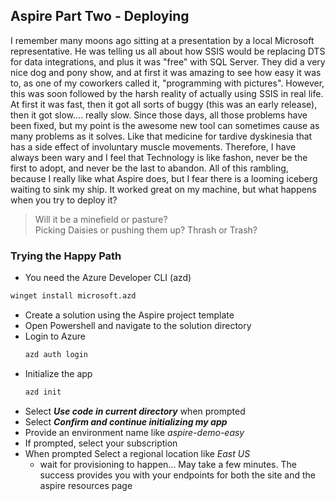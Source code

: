 ## Aspire Part Two - Deploying

I remember many moons ago sitting at a presentation by a local Microsoft representative.  He was telling us all about how SSIS would be replacing DTS for data integrations, and plus it was "free" with SQL Server.  They did a very nice dog and pony show, and at first it was amazing to see how easy it was to, as one of my coworkers called it, "programming with pictures".  However, this was soon followed by the harsh reality of actually using SSIS in real life.  At first it was fast, then it got all sorts of buggy (this was an early release), then it got slow.... really slow.  Since those days, all those problems have been fixed, but my point is the awesome new tool can sometimes cause as many problems as it solves.  Like that medicine for tardive dyskinesia that has a side effect of involuntary muscle movements.
Therefore, I have always been wary and I feel that Technology is like fashon, never be the first to adopt, and never be the last to abandon. All of this rambling, because I really like what Aspire does, but I fear there is a looming iceberg waiting to sink my ship.  It worked great on my machine, but what happens when you try to deploy it?  
> Will it be a minefield or pasture?  
> Picking Daisies or pushing them up?
> Thrash or Trash?

### Trying the Happy Path

- You need the Azure Developer CLI (azd)
```sh
winget install microsoft.azd
```
- Create a solution using the Aspire project template
- Open Powershell and navigate to the solution directory
- Login to Azure
  ```sh
  azd auth login
  ```
- Initialize the app
  ```sh
  azd init
  ```
- Select ***Use code in current directory*** when prompted
- Select ***Confirm and continue initializing my app***
- Provide an environment name like *aspire-demo-easy*
- If prompted, select your subscription
- When prompted Select a regional location  like *East US*
  - wait for provisioning to happen... May take a few minutes.
The success provides you with your endpoints for both the site and the aspire resources page

